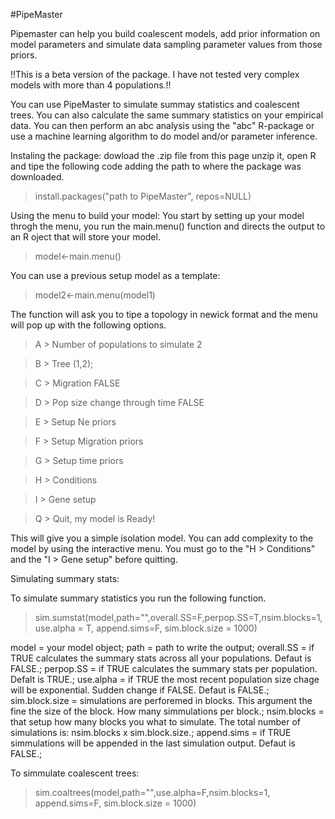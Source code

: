 #PipeMaster

Pipemaster can help you build coalescent models, add prior information on model parameters and simulate data sampling parameter values from those priors.

!!This is a beta version of the package. I have not tested very complex models with more than 4 populations.!!

You can use PipeMaster to simulate summay statistics and coalescent trees. You can also calculate the same summary statistics on your empirical data. You can then perform an abc analysis using the "abc" R-package or use a machine learning algorithm to do model and/or parameter inference.

Instaling the package:
dowload the .zip file from this page unzip it, open R and tipe the following code adding the path to where the package was downloaded.

> install.packages("path to PipeMaster", repos=NULL)

Using the menu to build your model:
You start by setting up your model throgh the menu, you run the main.menu() function and directs the output to an R oject that will store your model.

> model<-main.menu()

You can use a previous setup model as a template:

> model2<-main.menu(model1)

The function will ask you to tipe a topology in newick format and the menu will pop up with the following options.


> A > Number of populations to simulate      2

> B > Tree                                   (1,2);

> C > Migration                              FALSE

> D > Pop size change through time           FALSE

> E > Setup Ne priors

> F > Setup Migration priors

> G > Setup time priors 

> H > Conditions

> I > Gene setup

> Q > Quit, my model is Ready!

This will give you a simple isolation model. You can add complexity to the model by using the interactive menu.
You must go to the "H > Conditions" and the "I > Gene setup" before quitting.

Simulating summary stats:

To simulate summary statistics you run the following function.

> sim.sumstat(model,path="",overall.SS=F,perpop.SS=T,nsim.blocks=1,use.alpha = T, append.sims=F, sim.block.size = 1000)

model = your model object;
path = path to write the output;
overall.SS = if TRUE calculates the summary stats across all your populations. Defaut is FALSE.;
perpop.SS = if TRUE calculates the summary stats per population. Defalt is TRUE.;
use.alpha = if TRUE the most recent population size chage will be exponential. Sudden change if FALSE. Defaut is FALSE.;
sim.block.size = simulations are perforemed in blocks. This argument the fine the size of the block. How many simmulations per block.;
nsim.blocks = that setup how many blocks you what to simulate. The total number of simulations is: nsim.blocks x sim.block.size.;
append.sims = if TRUE simmulations will be appended in the last simulation output. Defaut is FALSE.;

To simmulate coalescent trees:

> sim.coaltrees(model,path="",use.alpha=F,nsim.blocks=1, append.sims=F, sim.block.size = 1000)


